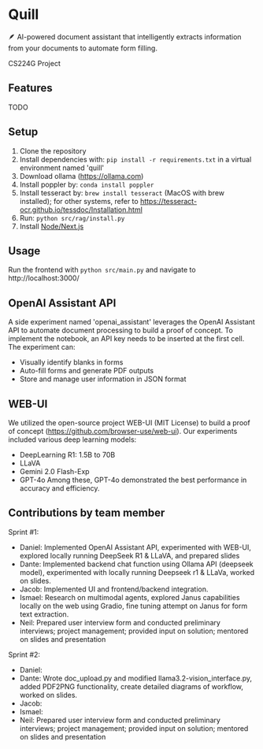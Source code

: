 # Quill

🪶 AI-powered document assistant that intelligently extracts information from your documents to automate form filling.

CS224G Project

## Features

TODO

## Setup

1. Clone the repository
2. Install dependencies with: `pip install -r requirements.txt` in a virtual environment named 'quill'
3. Download ollama (https://ollama.com)
4. Install poppler by: `conda install poppler`
5. Install tesseract by: `brew install tesseract` (MacOS with brew installed); for other systems, refer to https://tesseract-ocr.github.io/tessdoc/Installation.html
6. Run: `python src/rag/install.py`
7. Install [Node/Next.js](https://nodejs.org/en/download)

## Usage

Run the frontend with `python src/main.py` and navigate to http://localhost:3000/

## OpenAI Assistant API

A side experiment named 'openai_assistant' leverages the OpenAI Assistant API to automate document processing to build a proof of concept. To implement the notebook, an API key needs to be inserted at the first cell. The experiment can:

- Visually identify blanks in forms
- Auto-fill forms and generate PDF outputs
- Store and manage user information in JSON format

## WEB-UI

We utilized the open-source project WEB-UI (MIT License) to build a proof of concept (https://github.com/browser-use/web-ui). Our experiments included various deep learning models:

- DeepLearning R1: 1.5B to 70B
- LLaVA
- Gemini 2.0 Flash-Exp
- GPT-4o
  Among these, GPT-4o demonstrated the best performance in accuracy and efficiency.

## Contributions by team member

Sprint #1:
- Daniel: Implemented OpenAI Assistant API, experimented with WEB-UI, explored locally running DeepSeek R1 & LLaVA, and prepared slides
- Dante: Implemented backend chat function using Ollama API (deepseek model), experimented with locally running Deepseek r1 & LLaVa, worked on slides.
- Jacob: Implemented UI and frontend/backend integration.
- Ismael: Research on multimodal agents, explored Janus capabilities locally on the web using Gradio, fine tuning attempt on Janus for form text extraction.
- Neil: Prepared user interview form and conducted preliminary interviews; project management; provided input on solution; mentored on slides and presentation

Sprint #2:
- Daniel: 
- Dante: Wrote doc_upload.py and modified llama3.2-vision_interface.py, added PDF2PNG functionality, create detailed diagrams of workflow, worked on slides.
- Jacob: 
- Ismael: 
- Neil: Prepared user interview form and conducted preliminary interviews; project management; provided input on solution; mentored on slides and presentation
